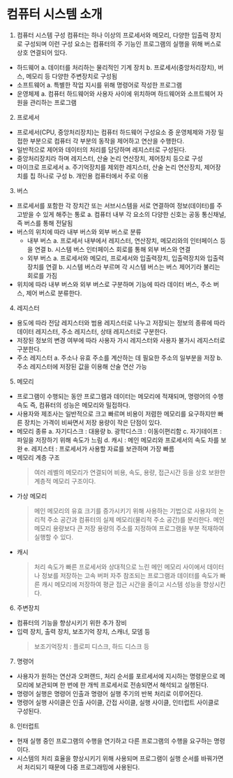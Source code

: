 # 컴퓨터 시스템 소개

1. 컴퓨터 시스템 구성
   컴퓨터는 하나 이상의 프로세서와 메모리, 다양한 입출력 장치로 구성되며 이런 구성 요소는 컴퓨터의 주 기능인 프로그램의 실행을 위해 버스로 상호 연결되어 있다.

- 하드웨어
  a. 데이터를 처리하는 물리적인 기계 장치
  b. 프로세서(중앙처리장치), 버스, 메모리 등 다양한 주변장치로 구성됨
- 소프트웨어
  a. 특별한 작업 지시를 위해 명령어로 작성한 프로그램
- 운영체제
  a. 컴퓨터 하드웨어와 사용자 사이에 위치하며 하드웨어와 소프트웨어 자원을 관리하는 프로그램

2. 프로세서

- 프로세서(CPU, 중앙처리장치)는 컴퓨터 하드웨어 구성요소 중 운영체제와 가장 밀접한 부분으로 컴퓨터 각 부분의 동작을 제어하고 연산을 수행한다.
- 일반적으로 제어와 데이터의 처리를 담당하며 레지스터로 구성된다.
- 중앙처리장치라 하며 레지스터, 산술 논리 연산장치, 제어장치 등으로 구성
- 마이크로 프로세서
  a. 주기억장치를 제외한 레지스터, 산술 논리 연산장치, 제어장치를 칩 하나로 구성
  b. 개인용 컴퓨터에서 주로 이용

3. 버스

- 프로세서를 포함한 각 장치간 또는 서브시스템을 서로 연결하여 정보(데이터)를 주고받을 수 있게 해주는 통로
  a. 컴퓨터 내부 각 요소의 다양한 신호는 공동 통신채널, 즉 버스를 통해 전달됨
- 버스의 위치에 따라 내부 버스와 외부 버스로 분류
  - 내부 버스
    a. 프로세서 내부에서 레지스터, 연산장치, 메모리와의 인터페이스 등을 연결
    b. 시스템 버스 인터페이스 회로를 통해 외부 버스와 연결
  - 외부 버스
    a. 프로세서와 메모리, 프로세서와 입출력장치, 입출력장치와 입출력장치를 연결
    b. 시스템 버스라 부르며 각 시스템 버스는 버스 제어기라 불리는 회로를 가짐
- 위치에 따라 내부 버스와 외부 버스로 구분하며 기능에 따라 데이터 버스, 주소 버스, 제어 버스로 분류한다.

4. 레지스터

- 용도에 따라 전담 레지스터와 범용 레지스터로 나누고 저장되는 정보의 종류에 따라 데이터 레지스터, 주소 레지스터, 상태 레지스터로 구분한다.
- 저장된 정보의 변경 여부에 따라 사용자 가시 레지스터와 사용자 불가시 레지스터로 구분한다.
- 주소 레지스터
  a. 주소나 유효 주소를 계산하는 데 필요한 주소의 일부분을 저장
  b. 주소 레지스터에 저장된 값을 이용해 산술 연산 가능

5. 메모리

- 프로그램이 수행되는 동안 프로그램과 데이터는 메모리에 적재되며, 명령어의 수행 속도 즉, 컴퓨터의 성능은 메모리와 밀접하다.
- 사용자와 제조사는 일반적으로 크고 빠르며 비용이 저렴한 메모리를 요구하지만 빠른 장치는 가격이 비싸면서 저장 용량이 작은 단점이 있다.
- 메모리 종류
  a. 자기디스크 : 대용량
  b. 광학디스크 : 이동이편리함
  c. 자기테이프 : 파일을 저장하기 위해 속도가 느림
  d. 캐시 : 메인 메모리와 프로세서의 속도 차를 보완
  e. 레지스터 : 프로세서가 사용할 자료를 보관하며 가장 빠름
- 메모리 계층 구조
  > 여러 레벨의 메모리가 연결되어 비용, 속도, 용량, 접근시간 등을 상호 보완한 계층적 메모리 구조이다.
- 가상 메모리
  > 메인 메모리의 유효 크기를 증가시키기 위해 사용하는 기법으로 사용자의 논리적 주소 공간과 컴퓨터의 실제 메모리(물리적 주소 공간)를 분리한다.
  > 메인 메모리 용량보다 큰 저장 용량의 주소를 지정하여 프로그램을 부분 적재하여 실행할 수 있다.
- 캐시
  > 처리 속도가 빠른 프로세서와 상대적으로 느린 메인 메모리 사이에서 데이터나 정보를 저장하는 고속 버퍼
  > 자주 참조되는 프로그램과 데이터를 속도가 빠른 캐시 메모리에 저장하여 평균 접근 시간을 줄이고 시스템 성능을 향상시킨다.

6. 주변장치

- 컴퓨터의 기능을 향상시키기 위한 추가 장비
- 입력 장치, 출력 장치, 보조기억 장치, 스캐너, 모뎀 등
  > 보조기억장치 : 플로피 디스크, 하드 디스크 등

7. 명령어

- 사용자가 원하는 연산과 오퍼랜드, 처리 순서를 포르세서에 지시하는 명령문으로 메모리에 보관되며 한 번에 한 개씩 프로세서로 전송되면서 해석되고 실행된다.
- 명령어 실행은 명령어 인출과 명령어 실행 주기의 반복 처리로 이루어진다.
- 명령어 실행 사이클은 인출 사이클, 간접 사이클, 실행 사이클, 인터럽트 사이클로 구성된다.

8. 인터럽트

- 현재 실행 중인 프로그램의 수행을 연기하고 다른 프로그램의 수행을 요구하는 명령이다.
- 시스템의 처리 효율을 향상시키기 위해 사용되며 프로그램이 실행 순서를 바꿔가면서 처리되기 때문에 다중 프로그래밍에 사용된다.

